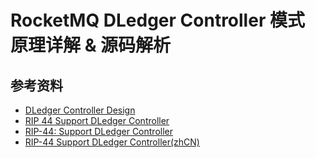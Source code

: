 # RocketMQ DLedger Controller 模式 原理详解 & 源码解析

## 参考资料

* [DLedger Controller Design](https://github.com/apache/rocketmq/blob/develop/docs/cn/controller/design.md)
* [RIP 44 Support DLedger Controller](https://github.com/apache/rocketmq/wiki/RIP-44-Support-DLedger-Controller)
* [RIP-44: Support DLedger Controller](https://docs.google.com/document/d/1tSJkor_3Js4NBaVA0UENGyM8Mh0SrRMXszRyI91hjJ8)
* [RIP-44 Support DLedger Controller(zhCN)](https://shimo.im/docs/HOigU4FZ8bdcGipU)